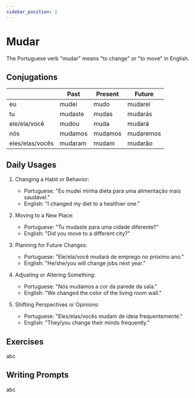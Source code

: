 ```yaml
---
sidebar_position: 2
---
```


# Mudar

The Portuguese verb "mudar" means "to change" or "to move" in English.

## Conjugations

|                 | Past    | Present | Future    |
| --------------- | ------- | ------- | --------- |
| eu              | mudei   | mudo    | mudarei   |
| tu              | mudaste | mudas   | mudarás   |
| ele/ela/você    | mudou   | muda    | mudará    |
| nós             | mudamos | mudamos | mudaremos |
| eles/elas/vocês | mudaram | mudam   | mudarão   |

## Daily Usages

1. Changing a Habit or Behavior:

   - Portuguese: "Eu mudei minha dieta para uma alimentação mais saudável."
   - English: "I changed my diet to a healthier one."

2. Moving to a New Place:

   - Portuguese: "Tu mudaste para uma cidade diferente?"
   - English: "Did you move to a different city?"

3. Planning for Future Changes:

   - Portuguese: "Ele/ela/você mudará de emprego no próximo ano."
   - English: "He/she/you will change jobs next year."

4. Adjusting or Altering Something:

   - Portuguese: "Nós mudamos a cor da parede da sala."
   - English: "We changed the color of the living room wall."

5. Shifting Perspectives or Opinions:

   - Portuguese: "Eles/elas/vocês mudam de ideia frequentemente."
   - English: "They/you change their minds frequently."

## Exercises

abc

## Writing Prompts

abc
